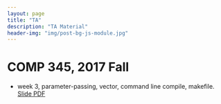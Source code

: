 ```yaml
---
layout: page
title: "TA"
description: "TA Material"
header-img: "img/post-bg-js-module.jpg"
---
```


# COMP 345, 2017 Fall

- week 3, parameter-passing, vector, command line compile, makefile. [Slide PDF](ta/week3.pdf)
